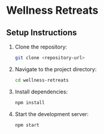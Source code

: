 # Wellness Retreats

## Setup Instructions

1. Clone the repository:
   ```bash
   git clone <repository-url>

2. Navigate to the project directory:
      ```bash
      cd wellness-retreats

3. Install dependencies:
    ```bash
    npm install

4. Start the development server:
      ```bash
      npm start
